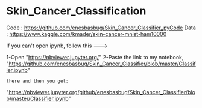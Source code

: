 # Skin_Cancer_Classification
Code : https://github.com/enesbasbug/Skin_Cancer_Classifier_pyCode
Data : https://www.kaggle.com/kmader/skin-cancer-mnist-ham10000
 
 If you can't open ipynb, follow this --->

 1-Open "https://nbviewer.jupyter.org/" 
 2-Paste the link to my notebook, "https://github.com/enesbasbug/Skin_Cancer_Classifier/blob/master/Classifier.ipynb"

    there and then you get:
"https://nbviewer.jupyter.org/github/enesbasbug/Skin_Cancer_Classifier/blob/master/Classifier.ipynb"




